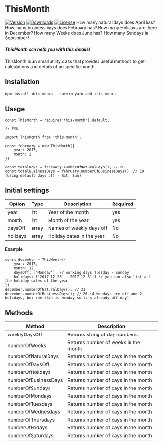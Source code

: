 # ThisMonth
[![Version](https://img.shields.io/npm/v/this-month.svg?style=for-the-badge&logo=appveyor)]()
[![Downloads](https://img.shields.io/npm/dw/this-month.svg?style=for-the-badge&logo=appveyor)]()
[![License](https://img.shields.io/github/license/iamgutz/this-month.svg?style=for-the-badge&logo=appveyor)]()
How many natural days does April has?
How many business days does February has?
How many Holidays are there in December?
How many Weeks does June has?
How many Sundays in September?

##### ThisMonth can help you with this details!

ThisMonth is an small utility class that provides useful methods to get calculations and details of an specific month.

## Installation
`npm install this-month --save`
or
`yarn add this-month`

## Usage
```
const ThisMonth = require('this-month').default;

// ES6

import ThisMonth from 'this-month';
```
```
const february = new ThisMonth({
    year: 2017,
    month: 2
})

const totalDays = february.numberOfNaturalDays(); // 28
const totalBusinessDays = february.numberOfBusinessDays(); // 19 (Using default days off - Sat, Sun)
```

## Initial settings
|Option  |Type |Description                |Required|
|--------|-----|---------------------------|--------|
|year    |int  |Year of the month          |yes     |
|month   |int  |Month of the year          |yes     |
|daysOff |array|Names of weekly days off   |No      |
|holidays|array|Holiday dates in the year  |No      |

#### Example
```
const december = ThisMonth({
    year: 2017,
    month: 12,
    daysOff: ['Monday'], // working days Tuesday - Sunday,
    holidays: ['2017-12-25', '2017-12-31'] // you can also list all the holiday dates of the year
})
december.numberOfNaturalDays(); // 31
december.numberOfBusinessDays(); // 26 (4 Mondays are off and 2 holidays, but the 25th is Monday so it's already off day)
```

## Methods
|Method              |Description                         |
|--------------------|------------------------------------|
|weeklyDaysOff       |Returns string of day numbers.      |
|numberOfWeeks       |Returns number of weeks in the month|
|numberOfNaturalDays |Returns number of days in the month |
|numberOfDaysOff     |Returns number of days in the month |
|numberOfHolidays    |Returns number of days in the month |
|numberOfBusinessDays|Returns number of days in the month |
|numberOfSundays     |Returns number of days in the month |
|numberOfMondays     |Returns number of days in the month |
|numberOfTuesdays    |Returns number of days in the month |
|numberOfWednesdays  |Returns number of days in the month |
|numberOfThursdays   |Returns number of days in the month |
|numberOfFridays     |Returns number of days in the month |
|numberOfSaturdays   |Returns number of days in the month |
